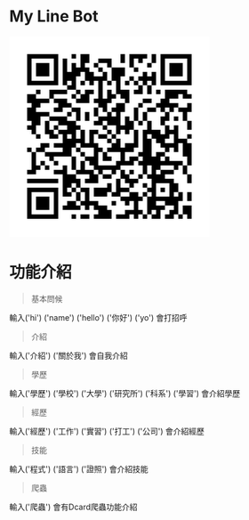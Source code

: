 # My Line Bot

![Linebot QR code](https://github.com/dsmsfans/My_linebot/blob/master/pic/linebot_QRcode.png?raw=true)

# 功能介紹
>基本問候

輸入('hi') ('name') ('hello') ('你好') ('yo') 會打招呼

>介紹

輸入('介紹') ('關於我') 會自我介紹

>學歷  

輸入('學歷') ('學校') ('大學') ('研究所') ('科系') ('學習') 會介紹學歷

>經歷

輸入('經歷') ('工作') ('實習') ('打工') ('公司') 會介紹經歷

>技能

輸入('程式') ('語言') ('證照') 會介紹技能

>爬蟲

輸入('爬蟲') 會有Dcard爬蟲功能介紹


